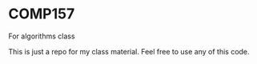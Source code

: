 # COMP157
For algorithms class

This is just a repo for my class material. Feel free to use any of this code.
